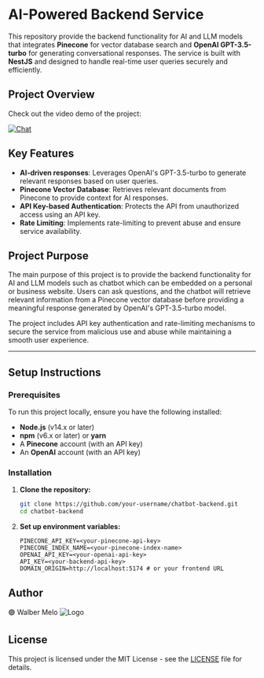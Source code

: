 # AI-Powered Backend Service

This repository provide the backend functionality for AI and LLM models that integrates **Pinecone** for vector database search and **OpenAI GPT-3.5-turbo** for generating conversational responses. The service is built with **NestJS** and designed to handle real-time user queries securely and efficiently.

## Project Overview

Check out the video demo of the project:

[![Chat](https://res.cloudinary.com/devwm/image/upload/v1725457607/portofolio/website/nm9kmriuttwciufzs4mw.png)](https://www.walbermelo.com/)

## Key Features

- **AI-driven responses**: Leverages OpenAI's GPT-3.5-turbo to generate relevant responses based on user queries.
- **Pinecone Vector Database**: Retrieves relevant documents from Pinecone to provide context for AI responses.
- **API Key-based Authentication**: Protects the API from unauthorized access using an API key.
- **Rate Limiting**: Implements rate-limiting to prevent abuse and ensure service availability.

## Project Purpose

The main purpose of this project is to provide the backend functionality for AI and LLM models such as chatbot which can be embedded on a personal or business website. Users can ask questions, and the chatbot will retrieve relevant information from a Pinecone vector database before providing a meaningful response generated by OpenAI's GPT-3.5-turbo model.

The project includes API key authentication and rate-limiting mechanisms to secure the service from malicious use and abuse while maintaining a smooth user experience.

---

## Setup Instructions

### Prerequisites

To run this project locally, ensure you have the following installed:

- **Node.js** (v14.x or later)
- **npm** (v6.x or later) or **yarn**
- A **Pinecone** account (with an API key)
- An **OpenAI** account (with an API key)

### Installation

1. **Clone the repository:**

   ```bash
   git clone https://github.com/your-username/chatbot-backend.git
   cd chatbot-backend
   ```

2. **Set up environment variables:**

   ```
   PINECONE_API_KEY=<your-pinecone-api-key>
   PINECONE_INDEX_NAME=<your-pinecone-index-name>
   OPENAI_API_KEY=<your-openai-api-key>
   API_KEY=<your-backend-api-key>
   DOMAIN_ORIGIN=http://localhost:5174 # or your frontend URL

   ```

## Author

🟣 Walber Melo
![Logo](https://res.cloudinary.com/devwm/image/upload/c_thumb,w_50,g_face/v1723367694/portofolio/website/m2gllhg1bue59xkjaejy.png)

## License

This project is licensed under the MIT License - see the [LICENSE](LICENSE) file for details.
